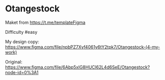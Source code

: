 # Otangestock

Maket from https://t.me/templateFigma

Difficulty #easy

My design copy:
https://www.figma.com/file/npbPZ7Xyf4061y6tY2tpk7/Otangestock-(4-my-work)

Original:
https://www.figma.com/file/6Abp5xlG8HUCl62L4d6SeE/Otangestock?node-id=0%3A1
